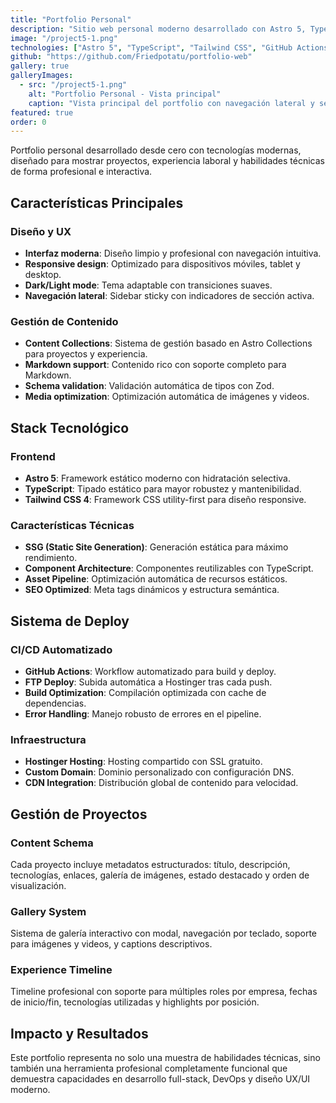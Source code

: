 ```yaml
---
title: "Portfolio Personal"
description: "Sitio web personal moderno desarrollado con Astro 5, TypeScript y Tailwind CSS, con sistema de gestión de contenido y deploy automatizado."
image: "/project5-1.png"
technologies: ["Astro 5", "TypeScript", "Tailwind CSS", "GitHub Actions", "Hostinger"]
github: "https://github.com/Friedpotatu/portfolio-web"
gallery: true
galleryImages:
  - src: "/project5-1.png"
    alt: "Portfolio Personal - Vista principal"
    caption: "Vista principal del portfolio con navegación lateral y secciones de proyectos"
featured: true
order: 0
---
```


Portfolio personal desarrollado desde cero con tecnologías modernas, diseñado para mostrar proyectos, experiencia laboral y habilidades técnicas de forma profesional e interactiva.

## Características Principales

### Diseño y UX

- **Interfaz moderna**: Diseño limpio y profesional con navegación intuitiva.
- **Responsive design**: Optimizado para dispositivos móviles, tablet y desktop.
- **Dark/Light mode**: Tema adaptable con transiciones suaves.
- **Navegación lateral**: Sidebar sticky con indicadores de sección activa.

### Gestión de Contenido

- **Content Collections**: Sistema de gestión basado en Astro Collections para proyectos y experiencia.
- **Markdown support**: Contenido rico con soporte completo para Markdown.
- **Schema validation**: Validación automática de tipos con Zod.
- **Media optimization**: Optimización automática de imágenes y videos.

## Stack Tecnológico

### Frontend

- **Astro 5**: Framework estático moderno con hidratación selectiva.
- **TypeScript**: Tipado estático para mayor robustez y mantenibilidad.
- **Tailwind CSS 4**: Framework CSS utility-first para diseño responsive.

### Características Técnicas

- **SSG (Static Site Generation)**: Generación estática para máximo rendimiento.
- **Component Architecture**: Componentes reutilizables con TypeScript.
- **Asset Pipeline**: Optimización automática de recursos estáticos.
- **SEO Optimized**: Meta tags dinámicos y estructura semántica.

## Sistema de Deploy

### CI/CD Automatizado

- **GitHub Actions**: Workflow automatizado para build y deploy.
- **FTP Deploy**: Subida automática a Hostinger tras cada push.
- **Build Optimization**: Compilación optimizada con cache de dependencias.
- **Error Handling**: Manejo robusto de errores en el pipeline.

### Infraestructura

- **Hostinger Hosting**: Hosting compartido con SSL gratuito.
- **Custom Domain**: Dominio personalizado con configuración DNS.
- **CDN Integration**: Distribución global de contenido para velocidad.

## Gestión de Proyectos

### Content Schema

Cada proyecto incluye metadatos estructurados: título, descripción, tecnologías, enlaces, galería de imágenes, estado destacado y orden de visualización.

### Gallery System

Sistema de galería interactivo con modal, navegación por teclado, soporte para imágenes y videos, y captions descriptivos.

### Experience Timeline

Timeline profesional con soporte para múltiples roles por empresa, fechas de inicio/fin, tecnologías utilizadas y highlights por posición.

## Impacto y Resultados

Este portfolio representa no solo una muestra de habilidades técnicas, sino también una herramienta profesional completamente funcional que demuestra capacidades en desarrollo full-stack, DevOps y diseño UX/UI moderno.